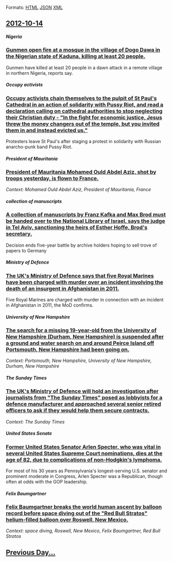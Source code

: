
Formats: [HTML](2012/10/14/index.html)  [JSON](2012/10/14/index.json)  [XML](2012/10/14/index.xml)  

## [2012-10-14](/news/2012/10/14/index.md)

##### Nigeria
### [Gunmen open fire at a mosque in the village of Dogo Dawa in the Nigerian state of Kaduna, killing at least 20 people. ](/news/2012/10/14/gunmen-open-fire-at-a-mosque-in-the-village-of-dogo-dawa-in-the-nigerian-state-of-kaduna-killing-at-least-20-people.md)
Gunmen have killed at least 20 people in a dawn attack in a remote village in northern Nigeria, reports say.

##### Occupy activists
### [Occupy activists chain themselves to the pulpit of St Paul's Cathedral in an action of solidarity with Pussy Riot, and read a declaration calling on cathedral authorities to stop neglecting their Christian duty - "In the fight for economic justice, Jesus threw the money changers out of the temple, but you invited them in and instead evicted us." ](/news/2012/10/14/occupy-activists-chain-themselves-to-the-pulpit-of-st-paul-s-cathedral-in-an-action-of-solidarity-with-pussy-riot-and-read-a-declaration-ca.md)
Protesters leave St Paul&#039;s after staging a protest in solidarity with Russian anarcho-punk band Pussy Riot.

##### President of Mauritania
### [President of Mauritania Mohamed Ould Abdel Aziz, shot by troops yesterday, is flown to France. ](/news/2012/10/14/president-of-mauritania-mohamed-ould-abdel-aziz-shot-by-troops-yesterday-is-flown-to-france.md)
_Context: Mohamed Ould Abdel Aziz, President of Mauritania, France_

##### collection of manuscripts
### [A collection of manuscripts by Franz Kafka and Max Brod must be handed over to the National Library of Israel, says the judge in Tel Aviv, sanctioning the heirs of Esther Hoffe, Brod's secretary. ](/news/2012/10/14/a-collection-of-manuscripts-by-franz-kafka-and-max-brod-must-be-handed-over-to-the-national-library-of-israel-says-the-judge-in-tel-aviv-s.md)
Decision ends five-year battle by archive holders hoping to sell trove of papers to Germany

##### Ministry of Defence
### [The UK's Ministry of Defence says that five Royal Marines have been charged with murder over an incident involving the death of an insurgent in Afghanistan in 2011. ](/news/2012/10/14/the-uk-s-ministry-of-defence-says-that-five-royal-marines-have-been-charged-with-murder-over-an-incident-involving-the-death-of-an-insurgent.md)
Five Royal Marines are charged with murder in connection with an incident in Afghanistan in 2011, the MoD confirms.

##### University of New Hampshire
### [The search for a missing 19-year-old from the University of New Hampshire (Durham, New Hampshire) is suspended after a ground and water search on and around Peirce Island off Portsmouth, New Hampshire had been going on. ](/news/2012/10/14/the-search-for-a-missing-19-year-old-from-the-university-of-new-hampshire-durham-new-hampshire-is-suspended-after-a-ground-and-water-sear.md)
_Context: Portsmouth, New Hampshire, University of New Hampshire, Durham, New Hampshire_

##### The Sunday Times
### [The UK's Ministry of Defence will hold an investigation after journalists from "The Sunday Times" posed as lobbyists for a defence manufacturer and approached several senior retired officers to ask if they would help them secure contracts. ](/news/2012/10/14/the-uk-s-ministry-of-defence-will-hold-an-investigation-after-journalists-from-the-sunday-times-posed-as-lobbyists-for-a-defence-manufactu.md)
_Context: The Sunday Times_

##### United States Senate
### [Former United States Senator Arlen Specter, who was vital in several United States Supreme Court nominations, dies at the age of 82, due to complications of non-Hodgkin's lymphoma. ](/news/2012/10/14/former-united-states-senator-arlen-specter-who-was-vital-in-several-united-states-supreme-court-nominations-dies-at-the-age-of-82-due-to.md)
For most of his 30 years as Pennsylvania&#x27;s longest-serving U.S. senator and prominent moderate in Congress, Arlen Specter was a Republican, though often at odds with the GOP leadership.

##### Felix Baumgartner
### [Felix Baumgartner breaks the world human ascent by balloon record before space diving out of the "Red Bull Stratos" helium-filled balloon over Roswell, New Mexico. ](/news/2012/10/14/felix-baumgartner-breaks-the-world-human-ascent-by-balloon-record-before-space-diving-out-of-the-red-bull-stratos-helium-filled-balloon-ov.md)
_Context: space diving, Roswell, New Mexico, Felix Baumgartner, Red Bull Stratos_

## [Previous Day...](/news/2012/10/13/index.md)

